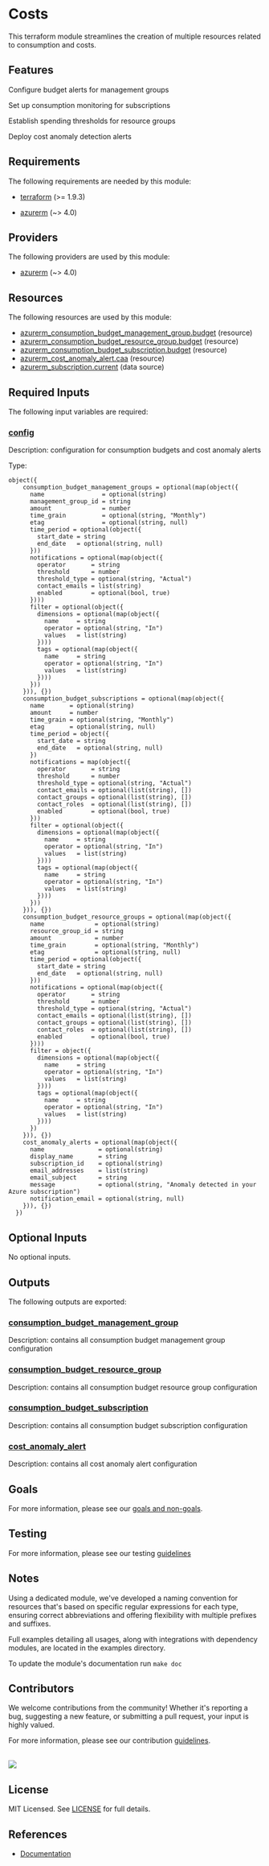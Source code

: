# Costs

This terraform module streamlines the creation of multiple resources related to consumption and costs.

## Features

Configure budget alerts for management groups

Set up consumption monitoring for subscriptions

Establish spending thresholds for resource groups

Deploy cost anomaly detection alerts

<!-- BEGIN_TF_DOCS -->
## Requirements

The following requirements are needed by this module:

- <a name="requirement_terraform"></a> [terraform](#requirement\_terraform) (>= 1.9.3)

- <a name="requirement_azurerm"></a> [azurerm](#requirement\_azurerm) (~> 4.0)

## Providers

The following providers are used by this module:

- <a name="provider_azurerm"></a> [azurerm](#provider\_azurerm) (~> 4.0)

## Resources

The following resources are used by this module:

- [azurerm_consumption_budget_management_group.budget](https://registry.terraform.io/providers/hashicorp/azurerm/latest/docs/resources/consumption_budget_management_group) (resource)
- [azurerm_consumption_budget_resource_group.budget](https://registry.terraform.io/providers/hashicorp/azurerm/latest/docs/resources/consumption_budget_resource_group) (resource)
- [azurerm_consumption_budget_subscription.budget](https://registry.terraform.io/providers/hashicorp/azurerm/latest/docs/resources/consumption_budget_subscription) (resource)
- [azurerm_cost_anomaly_alert.caa](https://registry.terraform.io/providers/hashicorp/azurerm/latest/docs/resources/cost_anomaly_alert) (resource)
- [azurerm_subscription.current](https://registry.terraform.io/providers/hashicorp/azurerm/latest/docs/data-sources/subscription) (data source)

## Required Inputs

The following input variables are required:

### <a name="input_config"></a> [config](#input\_config)

Description: configuration for consumption budgets and cost anomaly alerts

Type:

```hcl
object({
    consumption_budget_management_groups = optional(map(object({
      name                = optional(string)
      management_group_id = string
      amount              = number
      time_grain          = optional(string, "Monthly")
      etag                = optional(string, null)
      time_period = optional(object({
        start_date = string
        end_date   = optional(string, null)
      }))
      notifications = optional(map(object({
        operator       = string
        threshold      = number
        threshold_type = optional(string, "Actual")
        contact_emails = list(string)
        enabled        = optional(bool, true)
      })))
      filter = optional(object({
        dimensions = optional(map(object({
          name     = string
          operator = optional(string, "In")
          values   = list(string)
        })))
        tags = optional(map(object({
          name     = string
          operator = optional(string, "In")
          values   = list(string)
        })))
      }))
    })), {})
    consumption_budget_subscriptions = optional(map(object({
      name       = optional(string)
      amount     = number
      time_grain = optional(string, "Monthly")
      etag       = optional(string, null)
      time_period = object({
        start_date = string
        end_date   = optional(string, null)
      })
      notifications = map(object({
        operator       = string
        threshold      = number
        threshold_type = optional(string, "Actual")
        contact_emails = optional(list(string), [])
        contact_groups = optional(list(string), [])
        contact_roles  = optional(list(string), [])
        enabled        = optional(bool, true)
      }))
      filter = optional(object({
        dimensions = optional(map(object({
          name     = string
          operator = optional(string, "In")
          values   = list(string)
        })))
        tags = optional(map(object({
          name     = string
          operator = optional(string, "In")
          values   = list(string)
        })))
      }))
    })), {})
    consumption_budget_resource_groups = optional(map(object({
      name              = optional(string)
      resource_group_id = string
      amount            = number
      time_grain        = optional(string, "Monthly")
      etag              = optional(string, null)
      time_period = optional(object({
        start_date = string
        end_date   = optional(string, null)
      }))
      notifications = optional(map(object({
        operator       = string
        threshold      = number
        threshold_type = optional(string, "Actual")
        contact_emails = optional(list(string), [])
        contact_groups = optional(list(string), [])
        contact_roles  = optional(list(string), [])
        enabled        = optional(bool, true)
      })))
      filter = object({
        dimensions = optional(map(object({
          name     = string
          operator = optional(string, "In")
          values   = list(string)
        })))
        tags = optional(map(object({
          name     = string
          operator = optional(string, "In")
          values   = list(string)
        })))
      })
    })), {})
    cost_anomaly_alerts = optional(map(object({
      name               = optional(string)
      display_name       = string
      subscription_id    = optional(string)
      email_addresses    = list(string)
      email_subject      = string
      message            = optional(string, "Anomaly detected in your Azure subscription")
      notification_email = optional(string, null)
    })), {})
  })
```

## Optional Inputs

No optional inputs.

## Outputs

The following outputs are exported:

### <a name="output_consumption_budget_management_group"></a> [consumption\_budget\_management\_group](#output\_consumption\_budget\_management\_group)

Description: contains all consumption budget management group configuration

### <a name="output_consumption_budget_resource_group"></a> [consumption\_budget\_resource\_group](#output\_consumption\_budget\_resource\_group)

Description: contains all consumption budget resource group configuration

### <a name="output_consumption_budget_subscription"></a> [consumption\_budget\_subscription](#output\_consumption\_budget\_subscription)

Description: contains all consumption budget subscription configuration

### <a name="output_cost_anomaly_alert"></a> [cost\_anomaly\_alert](#output\_cost\_anomaly\_alert)

Description: contains all cost anomaly alert configuration
<!-- END_TF_DOCS -->

## Goals

For more information, please see our [goals and non-goals](./GOALS.md).

## Testing

For more information, please see our testing [guidelines](./TESTING.md)

## Notes

Using a dedicated module, we've developed a naming convention for resources that's based on specific regular expressions for each type, ensuring correct abbreviations and offering flexibility with multiple prefixes and suffixes.

Full examples detailing all usages, along with integrations with dependency modules, are located in the examples directory.

To update the module's documentation run `make doc`

## Contributors

We welcome contributions from the community! Whether it's reporting a bug, suggesting a new feature, or submitting a pull request, your input is highly valued.

For more information, please see our contribution [guidelines](./CONTRIBUTING.md). <br><br>

<a href="https://github.com/cloudnationhq/terraform-azure-costs/graphs/contributors">
  <img src="https://contrib.rocks/image?repo=cloudnationhq/terraform-azure-costs" />
</a>

## License

MIT Licensed. See [LICENSE](https://github.com/cloudnationhq/terraform-azure-costs/blob/main/LICENSE) for full details.

## References

- [Documentation](https://learn.microsoft.com/en-us/azure/cost-management-billing/costs/)
